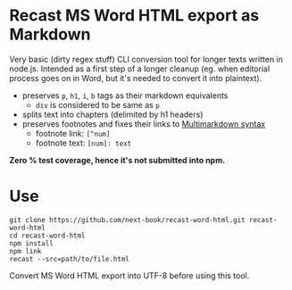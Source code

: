 # Recast MS Word HTML export as Markdown

Very basic (dirty regex stuff) CLI conversion tool for longer texts written in node.js. Intended as a first step of a longer cleanup (eg. when editorial process goes on in Word, but it's needed to convert it into plaintext).

- preserves `p`, `h1`, `i`, `b` tags as their markdown equivalents
    - `div` is considered to be same as `p`
- splits text into chapters (delimited by h1 headers)
- preserves footnotes and fixes their links to [Multimarkdown syntax](https://github.com/fletcher/MultiMarkdown/wiki/MultiMarkdown-Syntax-Guide)
    + footnote link: `[^num]`
    + footnote text: `[num]: text`

**Zero % test coverage, hence it's not submitted into npm.**

# Use

    git clone https://github.com/next-book/recast-word-html.git recast-word-html
    cd recast-word-html
    npm install
    npm link
    recast --src=path/to/file.html

Convert MS Word HTML export into UTF-8 before using this tool.
